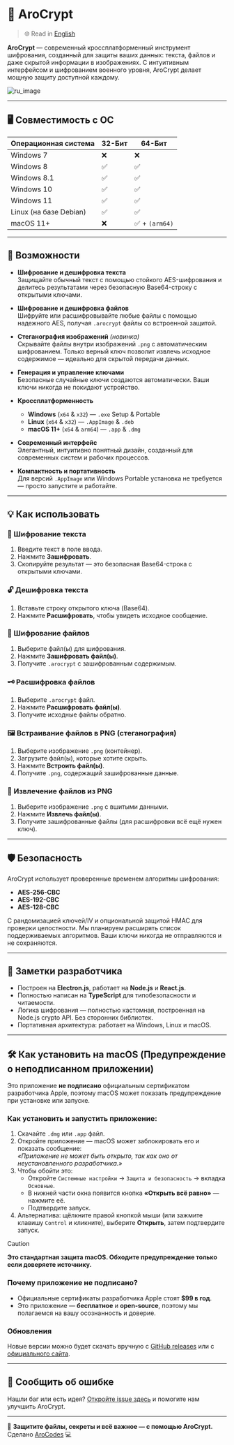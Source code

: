 # 🔐 AroCrypt

> 🌐 Read in [English](README.md)

**AroCrypt** — современный кроссплатформенный инструмент шифрования, созданный для защиты ваших данных: текста, файлов и даже скрытой информации в изображениях. С интуитивным интерфейсом и шифрованием военного уровня, AroCrypt делает мощную защиту доступной каждому.

![ru_image](https://github.com/user-attachments/assets/2bb3d7b5-75cf-4fa4-819b-c6410609b8bb)

---

## 🖥️ Совместимость с ОС

| Операционная система   | 32-Бит | 64-Бит         |
| ---------------------- | ------ | -------------- |
| Windows 7              | ❌     | ❌             |
| Windows 8              | ✅     | ✅             |
| Windows 8.1            | ✅     | ✅             |
| Windows 10             | ✅     | ✅             |
| Windows 11             | ✅     | ✅             |
| Linux (на базе Debian) | ✅     | ✅             |
| macOS 11+              | ❌     | ✅ + `(arm64)` |

---

## 🚀 Возможности

- **Шифрование и дешифровка текста**  
  Защищайте обычный текст с помощью стойкого AES-шифрования и делитесь результатами через безопасную Base64-строку с открытыми ключами.

- **Шифрование и дешифровка файлов**  
  Шифруйте или расшифровывайте любые файлы с помощью надежного AES, получая `.arocrypt` файлы со встроенной защитой.

- **Стеганография изображений** _(новинка)_  
  Скрывайте файлы внутри изображений `.png` с автоматическим шифрованием. Только верный ключ позволит извлечь исходное содержимое — идеально для скрытой передачи данных.

- **Генерация и управление ключами**  
  Безопасные случайные ключи создаются автоматически. Ваши ключи никогда не покидают устройство.

- **Кроссплатформенность**

  - **Windows** (`x64` & `x32`) — `.exe` Setup & Portable
  - **Linux** (`x64` & `x32`) — `.AppImage` & `.deb`
  - **macOS 11+** (`x64` & `arm64`) — `.app` & `.dmg`

- **Современный интерфейс**  
  Элегантный, интуитивно понятный дизайн, созданный для современных систем и рабочих процессов.

- **Компактность и портативность**  
  Для версий `.AppImage` или Windows Portable установка не требуется — просто запустите и работайте.

---

## 💡 Как использовать

### 🔏 Шифрование текста

1. Введите текст в поле ввода.
2. Нажмите **Зашифровать**.
3. Скопируйте результат — это безопасная Base64-строка с открытыми ключами.

### 🔓 Дешифровка текста

1. Вставьте строку открытого ключа (Base64).
2. Нажмите **Расшифровать**, чтобы увидеть исходное сообщение.

### 📁 Шифрование файлов

1. Выберите файл(ы) для шифрования.
2. Нажмите **Зашифровать файл(ы)**.
3. Получите `.arocrypt` с зашифрованным содержимым.

### 🗝️ Расшифровка файлов

1. Выберите `.arocrypt` файл.
2. Нажмите **Расшифровать файл(ы)**.
3. Получите исходные файлы обратно.

### 🖼️ Встраивание файлов в PNG (стеганография)

1. Выберите изображение `.png` (контейнер).
2. Загрузите файл(ы), которые хотите скрыть.
3. Нажмите **Встроить файл(ы)**.
4. Получите `.png`, содержащий зашифрованные данные.

### 🧩 Извлечение файлов из PNG

1. Выберите изображение `.png` с вшитыми данными.
2. Нажмите **Извлечь файл(ы)**.
3. Получите зашифрованные файлы (для расшифровки всё ещё нужен ключ).

---

## 🛡️ Безопасность

AroCrypt использует проверенные временем алгоритмы шифрования:

- **AES-256-CBC**
- **AES-192-CBC**
- **AES-128-CBC**

С рандомизацией ключей/IV и опциональной защитой HMAC для проверки целостности. Мы планируем расширять список поддерживаемых алгоритмов. Ваши ключи никогда не отправляются и не сохраняются.

---

## 🧪 Заметки разработчика

- Построен на **Electron.js**, работает на **Node.js** и **React.js**.
- Полностью написан на **TypeScript** для типобезопасности и читаемости.
- Логика шифрования — полностью кастомная, построенная на Node.js crypto API. Без сторонних библиотек.
- Портативная архитектура: работает на Windows, Linux и macOS.

---

## 🛠️ Как установить на macOS (Предупреждение о неподписанном приложении)

Это приложение **не подписано** официальным сертификатом разработчика Apple, поэтому macOS может показать предупреждение при установке или запуске.

### Как установить и запустить приложение:

1. Скачайте `.dmg` или `.app` файл.
2. Откройте приложение — macOS может заблокировать его и показать сообщение:  
   _«Приложение не может быть открыто, так как оно от неустановленного разработчика.»_
3. Чтобы обойти это:
   - Откройте `Системные настройки` → `Защита и безопасность` → вкладка `Основные`.
   - В нижней части окна появится кнопка **«Открыть всё равно»** — нажмите её.
   - Подтвердите запуск.
4. Альтернатива: щёлкните правой кнопкой мыши (или зажмите клавишу `Control` и кликните), выберите **Открыть**, затем подтвердите запуск.

> [!CAUTION]  
> **Это стандартная защита macOS. Обходите предупреждение только если доверяете источнику.**

### Почему приложение не подписано?

- Официальные сертификаты разработчика Apple стоят **$99 в год**.
- Это приложение — **бесплатное** и **open-source**, поэтому мы полагаемся на вашу осознанность и доверие.

### Обновления

Новые версии можно будет скачать вручную с [GitHub releases](https://github.com/OfficialAroCodes/arocrypt/releases/latest) или с [официального сайта](https://arocrypt.vercel.app/download).

---

## 🐛 Сообщить об ошибке

Нашли баг или есть идея? [Откройте issue здесь](https://github.com/OfficialAroCodes/AroCrypt/issues) и помогите нам улучшить AroCrypt.

---

🔐 **Защитите файлы, секреты и всё важное — с помощью AroCrypt.**  
Сделано [AroCodes](https://github.com/OfficialAroCodes) 💻
